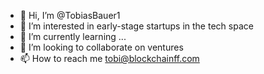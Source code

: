 - 👋 Hi, I’m @TobiasBauer1
- 👀 I’m interested in early-stage startups in the tech space
- 🌱 I’m currently learning ...
- 💞️ I’m looking to collaborate on ventures
- 📫 How to reach me tobi@blockchainff.com

<!---
TobiasBauer1/TobiasBauer1 is a ✨ special ✨ repository because its `README.md` (this file) appears on your GitHub profile.
You can click the Preview link to take a look at your changes.
--->

